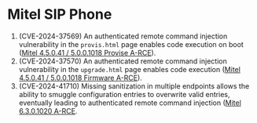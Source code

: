 # Mitel SIP Phone
1. (CVE-2024-37569) An authenticated remote command injection vulnerability in the `provis.html` page enables code execution on boot ([Mitel 4.5.0.41 / 5.0.0.1018 Provise A-RCE](https://github.com/kwburns/CVE/blob/main/Mitel/5.0.0.1018/README.md#Authenticated-Remote-Command-Execution-(provis))).
2. (CVE-2024-37570) An authenticated remote command injection vulnerability in the `upgrade.html` page enables code execution ([Mitel 4.5.0.41 / 5.0.0.1018 Firmware A-RCE](https://github.com/kwburns/CVE/blob/main/Mitel/5.0.0.1018/README.md#Authenticated-Remote-Command-Execution-(firmware))).
3. (CVE-2024-41710) Missing sanitization in multiple endpoints allows the ability to smuggle configuration entries to overwrite valid entries, eventually leading to authenticated remote command injection ([Mitel 6.3.0.1020 A-RCE](https://github.com/kwburns/CVE/blob/main/Mitel/6.3.0.1020/README.md).
